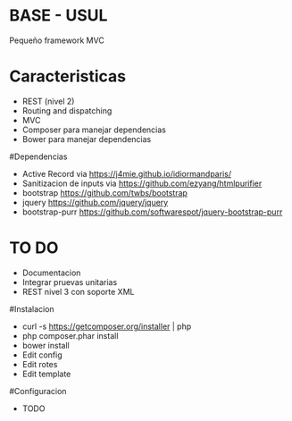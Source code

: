 # BASE - USUL 
Pequeño framework MVC 

# Caracteristicas 
* REST (nivel 2)
* Routing and dispatching
* MVC
* Composer para manejar dependencias
* Bower para manejar dependencias

#Dependencias 
* Active Record via https://j4mie.github.io/idiormandparis/
* Sanitizacion de inputs via https://github.com/ezyang/htmlpurifier
* bootstrap https://github.com/twbs/bootstrap
* jquery https://github.com/jquery/jquery
* bootstrap-purr https://github.com/softwarespot/jquery-bootstrap-purr

# TO DO
* Documentacion 
* Integrar pruevas unitarias 
* REST nivel 3 con soporte XML

#Instalacion 
* curl -s https://getcomposer.org/installer | php
* php composer.phar install
* bower install 
* Edit config
* Edit rotes
* Edit template

#Configuracion
* TODO 

